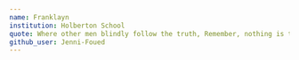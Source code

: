 ```yaml
---
name: Franklayn
institution: Holberton School
quote: Where other men blindly follow the truth, Remember, nothing is true.
github_user: Jenni-Foued
---
```


